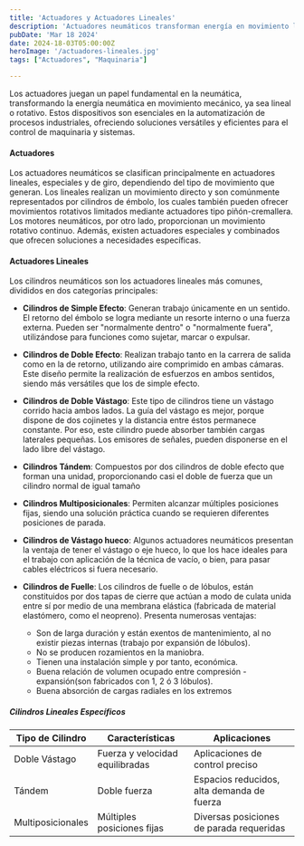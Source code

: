 ```yaml
---
title: 'Actuadores y Actuadores Lineales'
description: 'Actuadores neumáticos transforman energía en movimiento lineal o rotativo, esenciales en automatización y control de procesos industriales.'
pubDate: 'Mar 18 2024'
date: 2024-18-03T05:00:00Z
heroImage: '/actuadores-lineales.jpg'
tags: ["Actuadores", "Maquinaria"]

---
```

Los actuadores juegan un papel fundamental en la neumática, transformando la energía neumática en movimiento mecánico, ya sea lineal o rotativo. Estos dispositivos son esenciales en la automatización de procesos industriales, ofreciendo soluciones versátiles y eficientes para el control de maquinaria y sistemas.

#### Actuadores

Los actuadores neumáticos se clasifican principalmente en actuadores lineales, especiales y de giro, dependiendo del tipo de movimiento que generan. Los lineales realizan un movimiento directo y son comúnmente representados por cilindros de émbolo, los cuales también pueden ofrecer movimientos rotativos limitados mediante actuadores tipo piñón-cremallera. Los motores neumáticos, por otro lado, proporcionan un movimiento rotativo continuo. Además, existen actuadores especiales y combinados que ofrecen soluciones a necesidades específicas​​.

#### Actuadores Lineales

Los cilindros neumáticos son los actuadores lineales más comunes, divididos en dos categorías principales:

- **Cilindros de Simple Efecto**: Generan trabajo únicamente en un sentido. El retorno del émbolo se logra mediante un resorte interno o una fuerza externa. Pueden ser "normalmente dentro" o "normalmente fuera", utilizándose para funciones como sujetar, marcar o expulsar​​.

- **Cilindros de Doble Efecto**: Realizan trabajo tanto en la carrera de salida como en la de retorno, utilizando aire comprimido en ambas cámaras. Este diseño permite la realización de esfuerzos en ambos sentidos, siendo más versátiles que los de simple efecto​​.

- **Cilindros de Doble Vástago**: Este tipo de cilindros tiene un vástago corrido hacia ambos lados. La guía del vástago es mejor, porque dispone de dos cojinetes y la distancia entre éstos permanece constante. Por eso, este cilindro puede absorber también cargas laterales pequeñas. Los emisores de señales, pueden disponerse en el lado libre del vástago​​.

- **Cilindros Tándem**: Compuestos por dos cilindros de doble efecto que forman una unidad, proporcionando casi el doble de fuerza que un cilindro normal de igual tamaño

- **Cilindros Multiposicionales**: Permiten alcanzar múltiples posiciones fijas, siendo una solución práctica cuando se requieren diferentes posiciones de parada​​.

- **Cilindros de Vástago hueco**: Algunos actuadores neumáticos presentan la ventaja de tener el vástago o eje hueco, lo que los hace ideales para el trabajo con aplicación de la técnica de vacío, o bien, para pasar cables eléctricos si fuera necesario.

- **Cilindros de Fuelle**: Los cilindros de fuelle o de lóbulos, están constituidos por dos tapas de cierre que actúan a modo de culata unida entre sí por medio de una membrana elástica (fabricada de material elastómero, como el neopreno). Presenta numerosas ventajas:
    - Son de larga duración y están exentos de mantenimiento, al no existir piezas internas (trabajo por expansión de lóbulos).
    - No se producen rozamientos en la maniobra.
    - Tienen una instalación simple y por tanto, económica.
    - Buena relación de volumen ocupado entre compresión - expansión(son fabricados con 1, 2 ó 3 lóbulos).
    - Buena absorción de cargas radiales en los extremos

##### Cilindros Lineales Específicos

| Tipo de Cilindro   | Características     | Aplicaciones   |
| ------------------ | ------------------- | -------------- |
| Doble Vástago      | Fuerza y velocidad equilibradas | Aplicaciones de control preciso |
| Tándem | Doble fuerza | Espacios reducidos, alta demanda de fuerza |
| Multiposicionales | Múltiples posiciones fijas | Diversas posiciones de parada requeridas |
